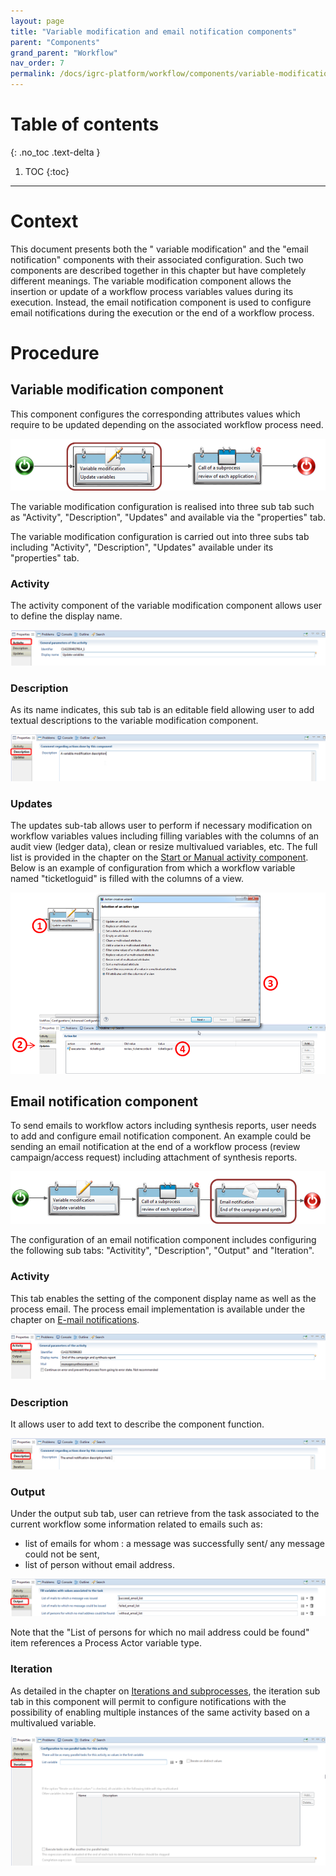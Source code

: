 ```yaml
---
layout: page
title: "Variable modification and email notification components"
parent: "Components"
grand_parent: "Workflow"
nav_order: 7
permalink: /docs/igrc-platform/workflow/components/variable-modification-and-email-notification-components/
---
```


# Table of contents
{: .no_toc .text-delta }

1. TOC
{:toc}
---

# Context

This document presents both the " variable modification" and the "email notification" components with their associated configuration. Such two components are described together in this chapter but have completely different meanings. The variable modification component allows the insertion or update of a workflow process variables values during its execution. Instead, the email notification component is used to configure email notifications during the execution or the end of a workflow process.   

# Procedure

## Variable modification component

This component configures the corresponding attributes values which require to be updated depending on the associated workflow process need.    

![Variable modification component](../images/Image_Documentation49_bis.png "Variable modification component")         

The variable modification configuration is realised into three sub tab such as "Activity", "Description", "Updates" and available via the "properties" tab.    

The variable modification configuration is carried out into three subs tab including "Activity", "Description", "Updates" available under its "properties" tab.  

### Activity  

The activity component of the variable modification component allows user to define the display name.   

![Activity](../images/Image_Documentation51.png "Activity")         

### Description  

As its name indicates, this sub tab is an editable field allowing user to add textual descriptions to the variable modification component.    

![Description](../images/Image_Documentation52.png "Description")         

### Updates  

The updates sub-tab allows user to perform if necessary modification on workflow variables values including filling variables with the columns of an audit view (ledger data), clean or resize multivalued variables, etc. The full list is provided in the chapter on the [Start or Manual activity component](igrc-platform/workflow/components/start-or-manual-activity-composants.md). Below is an example of configuration from which a workflow variable named "ticketloguid" is filled with the columns of a view.    

![Updates](../images/Image_Documentation50_bis.png "Updates")         

## Email notification component

To send emails to workflow actors including synthesis reports, user needs to add and configure email notification component. An example could be sending an email notification at the end of a workflow process (review campaign/access request) including attachment of synthesis reports.   

![Email notification component](../images/Image_Documentation53.png "Email notification component")         

The configuration of an email notification component includes configuring the following sub tabs: "Activitity", "Description", "Output" and "Iteration".  

### Activity

This tab enables the setting of the component display name as well as the process email. The process email implementation is available under the chapter on [E-mail notifications](igrc-platform/workflow/email-notifications.md).  

![Activity](../images/Image_Documentation54.png "Activity")         

### Description

It allows user to add text to describe the component function.   

![Description](../images/Image_Documentation55.png "Description")         

### Output  

Under the output sub tab, user can retrieve from the task associated to the current workflow some information related to emails such as:    

- list of emails for whom : a message was successfully sent/ any message could not be sent,
- list of person without email address.   

![Output](../images/Image_Documentation56.png "Output")         

Note that the "List of persons for which no mail address could be found" item references a Process Actor variable type.   

### Iteration  

As detailed in the chapter on [Iterations and subprocesses](igrc-platform/workflow/iterations-and-subprocesses.md), the iteration sub tab in this component will permit to configure notifications with the possibility of enabling multiple instances of the same activity based on a multivalued variable.     

![Output](../images/Image_Documentation57.png "Output")         
